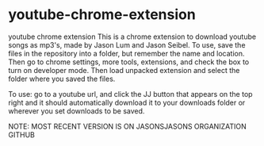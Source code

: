 # youtube-chrome-extension
youtube chrome extension
This is a chrome extension to download youtube songs as mp3's, made by Jason Lum and Jason Seibel.
To use, save the files in the repository into a folder, but remember the name and location. Then go to chrome settings, 
more tools, extensions, and check the box to turn on developer mode. Then load unpacked extension and select the folder where you saved 
the files.

To use: go to a youtube url, and click the JJ button that appears on the top right and it should automatically download it to 
your downloads folder or wherever you set downloads to be saved. 

NOTE: MOST RECENT VERSION IS ON JASONSJASONS ORGANIZATION GITHUB
